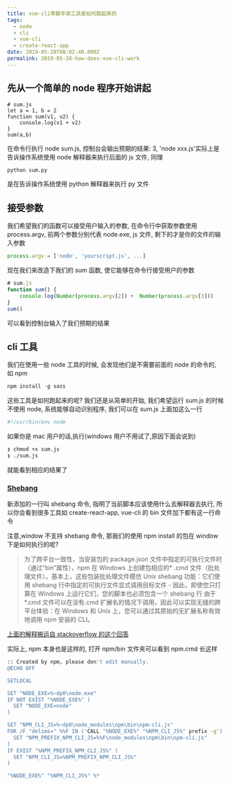 ```yaml
---
title: vue-cli等脚手架工具是如何跑起来的
tags:
  - node
  - cli
  - vue-cli
  - create-react-app
date: 2019-05-28T08:02:40.000Z
permalink: 2019-05-28-how-does-vue-cli-work
---
```


## 先从一个简单的 node 程序开始讲起

```jsv
# sum.js
let a = 1, b = 2
function sum(v1, v2) {
    console.log(v1 + v2)
}
sum(a,b)
```

在命令行执行 node sum.js, 控制台会输出预期的结果: 3,
'node xxx.js'实际上是告诉操作系统使用 node 解释器来执行后面的 js 文件, 同理

```bash
python sum.py
```

是在告诉操作系统使用 python 解释器来执行 py 文件

## 接受参数

我们希望我们的函数可以接受用户输入的参数, 在命令行中获取参数使用 process.argv, 前两个参数分别代表 node.exe, js 文件, 剩下的才是你的文件的输入参数

```js
process.argv = ['node', 'yourscript.js', ...]
```

现在我们来改造下我们的 sum 函数, 使它能够在命令行接受用户的参数

```js
# sum.js
function sum() {
    console.log(Number(process.argv[2]) +  Number(process.argv[3]))
}
sum()
```

可以看到控制台输入了我们预期的结果

## cli 工具

我们在使用一些 node 工具的时候, 会发现他们是不需要前面的 node 的命令的, 如 npm

```js
npm install -g sass
```

这些工具是如何跑起来的呢? 我们还是从简单的开始, 我们希望运行 sum.js 的时候不使用 node, 系统能够自动识别程序, 我们可以在 sum.js 上面加这么一行

```bash
#!/usr/bin/env node
```

如果你是 mac 用户的话,执行(windows 用户不用试了,原因下面会说到)

```bash
❯ chmod +x sum.js
❯ ./sum.js
```

就能看到相应的结果了

### [Shebang](<https://en.wikipedia.org/wiki/Shebang_(Unix)>)

新添加的一行叫 shebang 命令, 指明了当前脚本应该使用什么去解释器去执行, 所以你会看到很多工具如 create-react-app, vue-cli 的 bin 文件加下都有这一行命令

注意,window 不支持 shebang 命令, 那我们的使用 npm install 的包在 window 下是如何执行的呢?

> 为了跨平台一致性，当安装包的 package.json 文件中指定的可执行文件时（通过“bin”属性），npm 在 Windows 上创建包相应的* .cmd 文件（批处理文件）。基本上，这些包装批处理文件模仿 Unix shebang 功能：它们使用 shebang 行中指定的可执行文件显式调用目标文件 - 因此，即使您只打算在 Windows 上运行它们，您的脚本也必须包含一个 shebang 行 由于*.cmd 文件可以在没有.cmd 扩展名的情况下调用，因此可以实现无缝的跨平台体验：在 Windows 和 Unix 上，您可以通过其原始的无扩展名称有效地调用 npm 安装的 CLI。

[上面的解释搬运自 stackoverflow 的这个回答](https://stackoverflow.com/questions/33509816/what-exactly-does-usr-bin-env-node-do-at-the-beginning-of-node-files)

实际上, npm 本身也是这样的, 打开 npm/bin 文件夹可以看到 npm.cmd 长这样

```bash
:: Created by npm, please don't edit manually.
@ECHO OFF

SETLOCAL

SET "NODE_EXE=%~dp0\node.exe"
IF NOT EXIST "%NODE_EXE%" (
  SET "NODE_EXE=node"
)

SET "NPM_CLI_JS=%~dp0\node_modules\npm\bin\npm-cli.js"
FOR /F "delims=" %%F IN ('CALL "%NODE_EXE%" "%NPM_CLI_JS%" prefix -g') DO (
  SET "NPM_PREFIX_NPM_CLI_JS=%%F\node_modules\npm\bin\npm-cli.js"
)
IF EXIST "%NPM_PREFIX_NPM_CLI_JS%" (
  SET "NPM_CLI_JS=%NPM_PREFIX_NPM_CLI_JS%"
)

"%NODE_EXE%" "%NPM_CLI_JS%" %*
```
